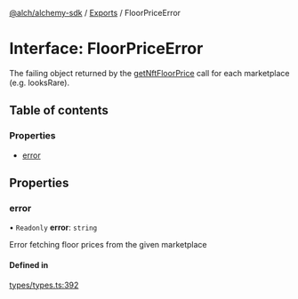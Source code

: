 [@alch/alchemy-sdk](../README.md) / [Exports](../modules.md) / FloorPriceError

# Interface: FloorPriceError

The failing object returned by the [getNftFloorPrice](../classes/Alchemy.md#getnftfloorprice) call for each
marketplace (e.g. looksRare).

## Table of contents

### Properties

- [error](FloorPriceError.md#error)

## Properties

### error

• `Readonly` **error**: `string`

Error fetching floor prices from the given marketplace

#### Defined in

[types/types.ts:392](https://github.com/alchemyplatform/alchemy-sdk-js/blob/865aa2b/src/types/types.ts#L392)
